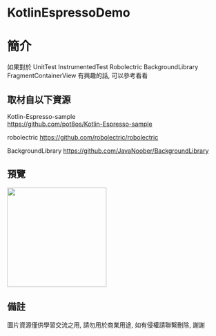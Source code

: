 # KotlinEspressoDemo

簡介
==================================
如果對於 UnitTest InstrumentedTest Robolectric BackgroundLibrary FragmentContainerView 有興趣的話, 可以參考看看                               

取材自以下資源
--------
Kotlin-Espresso-sample                                                                 
https://github.com/pot8os/Kotlin-Espresso-sample    
   
robolectric                                                                                                                                 https://github.com/robolectric/robolectric   
   
BackgroundLibrary                                                                                                                         https://github.com/JavaNoober/BackgroundLibrary   

預覽
--------
<p align="left">
  <img src="https://i.imgur.com/K3MZf7e.png" width="230"/>
</p> 

備註
--------
圖片資源僅供學習交流之用, 請勿用於商業用途, 如有侵權請聯繫刪除, 謝謝
